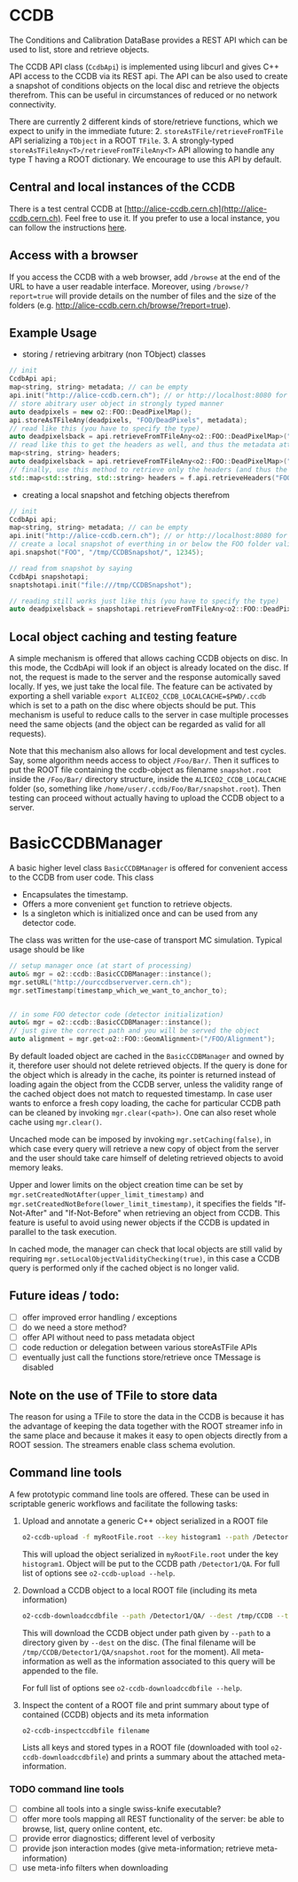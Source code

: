 <!-- doxy
\page refCCDB Module 'CCDB'
/doxy -->

# CCDB

The Conditions and Calibration DataBase provides a REST API which can be used to list, store and retrieve objects.

The CCDB API class (`CcdbApi`) is implemented using libcurl and gives C++ API
access to the CCDB via its REST api. The API can be also used to create a snapshot
of conditions objects on the local disc and retrieve the objects therefrom. This can be useful
in circumstances of reduced or no network connectivity.

There are currently 2 different kinds of store/retrieve functions, which we expect to unify in the immediate future:
2. `storeAsTFile/retrieveFromTFile` API serializing a `TObject` in a ROOT `TFile`.
3. A strongly-typed `storeAsTFileAny<T>/retrieveFromTFileAny<T>` API allowing to handle any type T 
   having a ROOT dictionary. We encourage to use this API by default.

## Central and local instances of the CCDB

There is a test central CCDB at [http://alice-ccdb.cern.ch](http://alice-ccdb.cern.ch). Feel free to use it. If you prefer to use a local instance, you can follow the instructions [here](https://docs.google.com/document/d/1_GM6yY7ejVEIRi1y8Ooc9ongrGgZyCiks6Ca0OAEav8).

## Access with a browser

If you access the CCDB with a web browser, add `/browse` at the end of the URL to have a user readable interface. Moreover, using `/browse/?report=true` will provide details on the number of files and the size of the folders (e.g. http://alice-ccdb.cern.ch/browse/?report=true).

## Example Usage

* storing / retrieving arbitrary (non TObject) classes

```c++
// init
CcdbApi api;
map<string, string> metadata; // can be empty
api.init("http://alice-ccdb.cern.ch"); // or http://localhost:8080 for a local installation
// store abitrary user object in strongly typed manner
auto deadpixels = new o2::FOO::DeadPixelMap();
api.storeAsTFileAny(deadpixels, "FOO/DeadPixels", metadata);
// read like this (you have to specify the type)
auto deadpixelsback = api.retrieveFromTFileAny<o2::FOO::DeadPixelMap>("FOO/DeadPixels", metadata); 
// read like this to get the headers as well, and thus the metadata attached to the object 
map<string, string> headers;
auto deadpixelsback = api.retrieveFromTFileAny<o2::FOO::DeadPixelMap>("FOO/DeadPixels", metadata /* constraint the objects retrieved to those matching the metadata */, -1 /* timestamp */, &headers /* the headers attached to the returned object */); 
// finally, use this method to retrieve only the headers (and thus the metadata)
std::map<std::string, std::string> headers = f.api.retrieveHeaders("FOO/DeadPixels", f.metadata); 
```

* creating a local snapshot and fetching objects therefrom

```c++
// init
CcdbApi api;
map<string, string> metadata; // can be empty
api.init("http://alice-ccdb.cern.ch"); // or http://localhost:8080 for a local installation
// create a local snapshot of everthing in or below the FOO folder valid for timestamp 12345
api.snapshot("FOO", "/tmp/CCDBSnapshot/", 12345);

// read from snapshot by saying
CcdbApi snapshotapi;
snaptshotapi.init("file:///tmp/CCDBSnapshot");

// reading still works just like this (you have to specify the type)
auto deadpixelsback = snapshotapi.retrieveFromTFileAny<o2::FOO::DeadPixelMap>("FOO/DeadPixels", metadata);
```

## Local object caching and testing feature

A simple mechanism is offered that allows caching CCDB objects on disc. In this mode, the CcdbApi will
look if an object is already located on the disc. If not, the request is made to the server and the response automically saved locally. If yes, we just
take the local file. The feature can be activated by exporting a shell variable `export ALICEO2_CCDB_LOCALCACHE=$PWD/.ccdb` which is set to a path on the disc where objects should be put. This mechanism is useful to reduce calls to the server in case multiple processes need the same objects (and the object can be regarded as valid for all requests).

Note that this mechanism also allows for local development and test cycles. Say, some algorithm needs access to object `/Foo/Bar/`.
Then it suffices to put the ROOT file containing the ccdb-object as filename `snapshot.root` inside the `/Foo/Bar/` directory structure, inside the `ALICEO2_CCDB_LOCALCACHE` folder (so, something like `/home/user/.ccdb/Foo/Bar/snapshot.root`).
Then testing can proceed without actually having to upload the CCDB object to a server.


# BasicCCDBManager

A basic higher level class `BasicCCDBManager` is offered for convenient access to the CCDB from
user code. This class
* Encapsulates the timestamp.
* Offers a more convenient `get` function to retrieve objects.
* Is a singleton which is initialized once and can be used from any detector code.

The class was written for the use-case of transport MC simulation. Typical usage should be like

```c++
// setup manager once (at start of processing) 
auto& mgr = o2::ccdb::BasicCCDBManager::instance();
mgr.setURL("http://ourccdbserverver.cern.ch");
mgr.setTimestamp(timestamp_which_we_want_to_anchor_to);


// in some FOO detector code (detector initialization)
auto& mgr = o2::ccdb::BasicCCDBManager::instance();
// just give the correct path and you will be served the object
auto alignment = mgr.get<o2::FOO::GeomAlignment>("/FOO/Alignment");
```

By default loaded object are cached in the `BasicCCDBManager` and owned by it, therefore user should not delete retrieved objects.
If the query is done for the object which is already in the cache, its pointer is returned instead of loading again the object from the CCDB server,
unless the validity range of the cached object does not match to requested timestamp.
In case user wants to enforce a fresh copy loading, the cache for particular CCDB path can be cleaned by invoking `mgr.clear(<path>)`.
One can also reset whole cache using `mgr.clear()`.

Uncached mode can be imposed by invoking `mgr.setCaching(false)`, in which case every query will retrieve a new copy of object from the server and
the user should take care himself of deleting retrieved objects to avoid memory leaks.

Upper and lower limits on the object creation time can be set by `mgr.setCreatedNotAfter(upper_limit_timestamp)` and `mgr.setCreatedNotBefore(lower_limit_timestamp)`, it specifies the fields "If-Not-After" and "If-Not-Before" when retrieving an object from CCDB.
This feature is useful to avoid using newer objects if the CCDB is updated in parallel to the task execution.

In cached mode, the manager can check that local objects are still valid by requiring `mgr.setLocalObjectValidityChecking(true)`, in this case a CCDB query is performed only if the cached object is no longer valid.

## Future ideas / todo:

- [ ] offer improved error handling / exceptions
- [ ] do we need a store method?
- [ ] offer API without need to pass metadata object
- [ ] code reduction or delegation between various storeAsTFile APIs
- [ ] eventually just call the functions store/retrieve once TMessage is disabled

## Note on the use of TFile to store data

The reason for using a TFile to store the data in the CCDB is because it has the advantage of keeping the data together with the ROOT streamer info in the same place and because it makes it easy to open objects directly from a ROOT session. The streamers enable class schema evolution.

## Command line tools

A few prototypic command line tools are offered. These can be used in scriptable generic workflows
and facilitate the following tasks:

  1. Upload and annotate a generic C++ object serialized in a ROOT file
  
     ```bash
     o2-ccdb-upload -f myRootFile.root --key histogram1 --path /Detector1/QA/ --meta "Description=Foo;Author=Person1;Uploader=Person2"
     ```
     This will upload the object serialized in `myRootFile.root` under the key `histogram1`. Object will be put to the CCDB path `/Detector1/QA`.
     For full list of options see `o2-ccdb-upload --help`.
  
  2. Download a CCDB object to a local ROOT file (including its meta information)
  
     ```bash
     o2-ccdb-downloadccdbfile --path /Detector1/QA/ --dest /tmp/CCDB --timestamp xxx
     ```
     This will download the CCDB object under path given by `--path` to a directory given by `--dest` on the disc.
     (The final filename will be `/tmp/CCDB/Detector1/QA/snapshot.root` for the moment).
     All meta-information as well as the information associated to this query will be appended to the file.
     
     For full list of options see `o2-ccdb-downloadccdbfile --help`.
  
  3. Inspect the content of a ROOT file and print summary about type of contained (CCDB) objects and its meta information
  
     ```bash
     o2-ccdb-inspectccdbfile filename
     ```
     Lists all keys and stored types in a ROOT file (downloaded with tool `o2-ccdb-downloadccdbfile`) and prints a summary about the attached meta-information.


### TODO command line tools

- [ ] combine all tools into a single swiss-knife executable?
- [ ] offer more tools mapping all REST functionality of the server: be able to browse, list, query online content, etc.
- [ ] provide error diagnostics; different level of verbosity
- [ ] provide json interaction modes (give meta-information; retrieve meta-information)
- [ ] use meta-info filters when downloading
